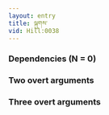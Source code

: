 ```yaml
---
layout: entry
title: ལྐུགས་
vid: Hill:0038
---
```

### Dependencies (N = 0)


### Two overt arguments


### Three overt arguments
